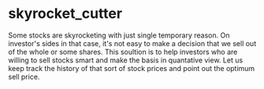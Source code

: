 # skyrocket_cutter
Some stocks are skyrocketing with just single temporary reason. On investor's sides in that case, it's not easy to make a decision that we sell out of the whole or some shares.
This soultion is to help investors who are willing to sell stocks smart and make the basis in quantative view. 
Let us keep track the history of that sort of stock prices and point out the optimum sell price.
